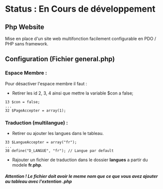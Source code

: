 # Status : En Cours de développement

## Php Website
Mise en place d'un site web multifonction facilement configurable en PDO / PHP sans framework.

## Configuration (Fichier general.php)
### Espace Membre :
Pour désactiver l'espace membre il faut :
- Retirer les id 2, 3, 4 ainsi que mettre la variable $con a false;
```
13 $con = false;
...
32 $PageAccepter = array(1);
```
### Traduction (multilangue) :
- Retirer ou ajouter les langues dans le tableau.
```
33 $LangueAccepter = array("fr");
...
38 define("D_LANGUE", "fr"); // Langue par default
```
- Rajouter un fichier de traduction dans le dossier **langues** a partir du modele **fr.php**.
#### _Attention ! Le fichier doit avoir le meme nom que ce que vous avez ajouter au tableau avec l'extention .php_